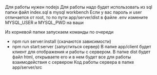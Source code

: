 Для работы нужен nodejs
Для работы надо будет использовать из sql папки файл index.sql в mysql workbench
Если у вас пароль и user отличается от root, то по пути app/server/dist в файле .env измените MYSQL_USER и MYSQL_PWD на ваши

Из корневой папки запускаем команды по очереди
 - npm run server:install (скачаются зависимости)
 - npm run start:server (запуститься сервер)
В папке app/client будет клиент для отображения и работы с сервером. В папке dist будет файл html, открываете его и в нем будет все для работы взаимодействия с сервером
Код работы сервера в папке app/server/src
